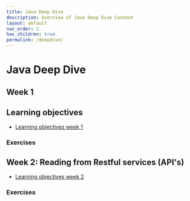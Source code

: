 ```yaml
---
title: Java Deep Dive
description: Overview of Java Deep Dive Content
layout: default
nav_order: 2
has_children: true
permalink: /deepdive/
---
```



# Java Deep Dive

## Week 1

## Learning objectives

- [Learning objectives week 1](./learningobjectives_week_1.md)

### Exercises

## Week 2: Reading from Restful services (API's)

- [Learning objectives week 2](./learningobjectives_week_2.md)

### Exercises
